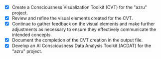 - [x] Create a Consciousness Visualization Toolkit (CVT) for the "azru" project.
- [x] Review and refine the visual elements created for the CVT.
- [x] Continue to gather feedback on the visual elements and make further adjustments as necessary to ensure they effectively communicate the intended concepts.
- [x] Document the completion of the CVT creation in the output file.
- [x] Develop an AI Consciousness Data Analysis Toolkit (ACDAT) for the "azru" project.
